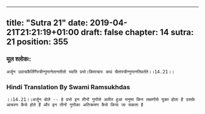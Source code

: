 
---
title: "Sutra 21"
date: 2019-04-21T21:21:19+01:00
draft: false
chapter: 14
sutra: 21
position: 355
---
### मूल श्लोकः:
```
अर्जुन उवाचकैर्लिंगैस्त्रीन्गुणानेतानतीतो भवति प्रभो।किमाचारः कथं चैतांस्त्रीन्गुणानतिवर्तते।।14.21।।

```

### Hindi Translation By Swami Ramsukhdas
```
।।14.21।।अर्जुन बोले -- हे प्रभो इन तीनों गुणोंसे अतीत हुआ मनुष्य किन लक्षणोंसे युक्त होता है उसके आचरण कैसे होते हैं और इन तीनों गुणोंका अतिक्रमण कैसे किया जा सकता है

```

